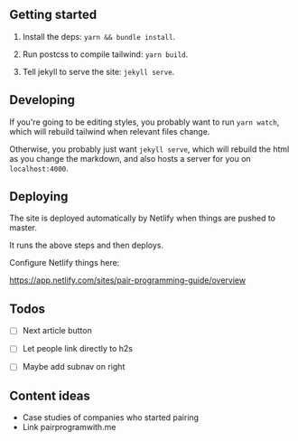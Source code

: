 ## Getting started

1. Install the deps: `yarn && bundle install`.

2. Run postcss to compile tailwind: `yarn build`.

3. Tell jekyll to serve the site: `jekyll serve`.


## Developing

If you're going to be editing styles, you probably want to run `yarn watch`,
which will rebuild tailwind when relevant files change.

Otherwise, you probably just want `jekyll serve`, which will rebuild the html
as you change the markdown, and also hosts a server for you on
`localhost:4000`.

## Deploying

The site is deployed automatically by Netlify when things are pushed to master.

It runs the above steps and then deploys.

Configure Netlify things here:

https://app.netlify.com/sites/pair-programming-guide/overview

## Todos

- [ ] Next article button
- [ ] Let people link directly to h2s
- [ ] Maybe add subnav on right


## Content ideas

- Case studies of companies who started pairing
- Link pairprogramwith.me

